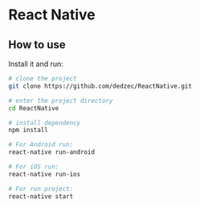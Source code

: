 # React Native

## How to use

Install it and run:

```sh
# clone the project
git clone https://github.com/dedzec/ReactNative.git

# enter the project directory
cd ReactNative

# install dependency
npm install

# For Android run:
react-native run-android

# For iOS run:
react-native run-ios

# For run project:
react-native start
```
